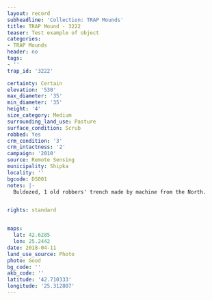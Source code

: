 ```yaml
---
layout: record
subheadline: 'Collection: TRAP Mounds'
title: TRAP Mound - 3222
teaser: Test example of object
categories:
- TRAP Mounds
header: no
tags:
- ''
trap_id: '3222'

certainty: Certain
elevation: '530'
max_diameter: '35'
min_diameter: '35'
height: '4'
size_category: Medium
surrounding_land_use: Pasture
surface_condition: Scrub
robbed: Yes
crm_condition: '3'
crm_intactness: '2'
campaign: '2010'
source: Remote Sensing
municipality: Shipka
locality: ''
bgcode: DS001
notes: |-
  Buldozed, 1 old robbers' trench made by machine from the North.


rights: standard


maps:
  lat: 42.6285
  lon: 25.2442
date: 2018-04-11
land_use_source: Photo
photo: Good
bg_code: ''
akb_code: ''
latitude: '42.710333'
longitude: '25.312807'
---
```

